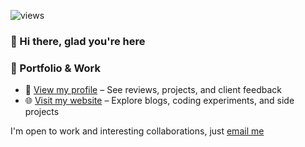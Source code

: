 ![views](https://komarev.com/ghpvc/?username=bhpcv252&label=views&&style=pixel&abbreviated=true)
### 👋 Hi there, glad you're here

### 📂 Portfolio & Work
- 🌟 [View my profile](https://www.fiverr.com/digiblankcanvas) – See reviews, projects, and client feedback  
- 🌐 [Visit my website](https://sonusfolio.com) – Explore blogs, coding experiments, and side projects

I'm open to work and interesting collaborations, just [email me](mailto:sayhellotosonu@gmail.com)
